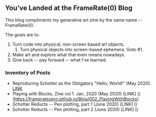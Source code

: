## You've Landed at the FrameRate(0) Blog

This blog compliments my generative art zine by the same name -- FrameRate(0).

The goals are to:

1. Turn code into physical, non-screen based art objects.
   1. Turn physical objects into screen-based ephemera. Goto #1.
1. Make art and explore what that even means nowadays.
1. Give back -- pay forward -- what I've learned. 

### Inventory of Posts

* Reproducing Schotter as the Obligatory "Hello, World!" (May 2020). [LINK](https://frameratezero.github.io/Blog/001_Reproducing_Schotter)
* Playing with Blocks, Zine vol 1. Jan, 2020 (May 2020) [LINK] ()(https://frameratezero.github.io/Blog/002_PlayingWithBlocks)
* Schotter Reducts -- Pen plotting, part 1 (June 2020) [LINK] ()
* Schotter Reducts -- Pen plotting, part 2 (June 2020) [LINK] ()




